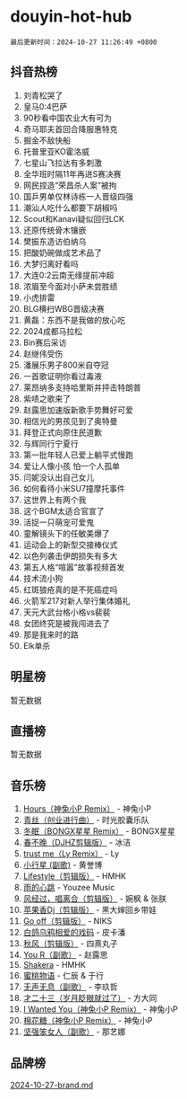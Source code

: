 # douyin-hot-hub

`最后更新时间：2024-10-27 11:26:49 +0800`

## 抖音热榜

1. 刘青松哭了
1. 皇马0:4巴萨
1. 90秒看中国农业大有可为
1. 奇马耶夫首回合降服惠特克
1. 掘金不敌快船
1. 托普里亚KO霍洛威
1. 七星山飞拉达有多刺激
1. 全华班时隔11年再进S赛决赛
1. 网民捏造“荣昌杀人案”被拘
1. 国乒男单仅林诗栋一人晋级四强
1. 潮汕人吃什么都要下胡椒吗
1. Scout和Kanavi疑似回归LCK
1. 还原传统骨木镶嵌
1. 樊振东造访伯纳乌
1. 把酸奶碗做成艺术品了
1. 大梦归离好看吗
1. 大连0:2云南无缘提前冲超
1. 浓眉至今面对小萨未尝胜绩
1. 小虎排雷
1. BLG横扫WBG晋级决赛
1. 黄磊：东西不是我做的放心吃
1. 2024成都马拉松
1. Bin赛后采访
1. 赵继伟受伤
1. 潘展乐男子800米自夺冠
1. 一首歌证明你看过毒液
1. 莱昂纳多支持哈里斯并抨击特朗普
1. 紫啧之歌来了
1. 赵露思加速版新歌手势舞好可爱
1. 相信光的男孩见到了奥特曼
1. 拜登正式向原住民道歉
1. 与辉同行宁夏行
1. 第一批年轻人已爱上躺平式慢跑
1. 爱让人像小孩 怕一个人孤单
1. 闫妮没认出自己女儿
1. 如何看待小米SU7撞摩托事件
1. 这世界上有两个我
1. 这个BGM太适合官宣了
1. 活捉一只萌宠可爱鬼
1. 童解镜头下的任敏美爆了
1. 运动会上的新型交接棒仪式
1. 以色列袭击伊朗损失有多大
1. 第五人格“喧嚣”故事视频首发
1. 技术流小狗
1. 红斑狼疮真的是不死癌症吗
1. 火箭军217对新人举行集体婚礼
1. 天元大武台格小格vs裴裴
1. 女团终究是被我闯进去了
1. 那是我来时的路
1. Elk单杀

## 明星榜

暂无数据

## 直播榜

暂无数据

## 音乐榜

1. [Hours（神兔小P Remix）](https://sf5-hl-cdn-tos.douyinstatic.com/obj/tos-cn-ve-2774/oUXHUn2Ui2yeCiTUvQNIdgAycsCBBCBytMlfZw) - 神兔小P
1. [青丝（创业进行曲）](https://sf5-hl-cdn-tos.douyinstatic.com/obj/tos-cn-ve-2774/ooYARJB5iBRNhCOkDsS3BAKW91CIMoQfwzwKLi) - 时光胶囊乐队
1. [冬眠（BONGX星星 Remix）](https://sf3-cdn-tos.douyinstatic.com/obj/tos-cn-ve-2774/oMCfFFoE3LwQ7agAgOIG4ieExqkeAsxNBEkLdz) - BONGX星星
1. [春不晚（DJHZ剪辑版）](https://sf3-cdn-tos.douyinstatic.com/obj/tos-cn-ve-2774/osEZa7YZ6wNo9QDABgfGFaCQKRQTNafsBJDnKt) - 冰洁
1. [trust me（Ly Remix）](https://sf5-hl-cdn-tos.douyinstatic.com/obj/tos-cn-ve-2774/oUo1M8fz5AfmMSExABQQKFE0eCMWgsiccfqrMA) - Ly
1. [小行星 (副歌)](https://sf5-hl-cdn-tos.douyinstatic.com/obj/tos-cn-ve-2774/oArWEvgkJwVsB0KMIw6iBsAoHAciIjJqzWeTQr) - 黄誉博
1. [Lifestyle（剪辑版）](https://sf5-hl-cdn-tos.douyinstatic.com/obj/tos-cn-ve-2774/owfqGgjwG3V5lCLaAIezFMeg3LtuKNBaZKgzPV) - HMHK
1. [雨的心跳](https://sf6-cdn-tos.douyinstatic.com/obj/tos-cn-ve-2774/o0vI5NZuiJgxWIQQFhXO0RTrsiIAsBSiMIECz) - Youzee Music
1. [风经过，唱离合（剪辑版）](https://sf3-cdn-tos.douyinstatic.com/obj/tos-cn-ve-2774/okllg5DG2MmUF3aiiDfBZx6ZLvfwOTtbCEAHyI) - 婉枫 & 张朕
1. [苹果香Dj（剪辑版）](https://sf5-hl-cdn-tos.douyinstatic.com/obj/tos-cn-ve-2774/oEeIEQbYGAOspCTRAIeYF4Ok8LgZ8NBaRe4ztR) - 黑大婶回乡带娃
1. [Go off（剪辑版）](https://sf5-hl-cdn-tos.douyinstatic.com/obj/tos-cn-ve-2774/oYLJZTCGnIQBt2BsMBCFksOEMnDQesCr2gfZ7N) - NIKS
1. [白鸽乌鸦相爱的戏码](https://sf5-hl-cdn-tos.douyinstatic.com/obj/tos-cn-ve-2774/oMVVEf6eDAOmFtNtCsEqKpIorBDM8Nkg6TZRqC) - 皮卡潘
1. [秋风（剪辑版）](https://sf3-cdn-tos.douyinstatic.com/obj/tos-cn-ve-2774/ocGaU84LfAfzMd2wbXdQFpCGhBiXg82JNMRRie) - 四熹丸子
1. [You R（副歌）](https://sf5-hl-cdn-tos.douyinstatic.com/obj/tos-cn-ve-2774/oc0MZn9aEfLkCFLIxKQQcgBjS9mBBuDttYPfZ1) - 赵露思
1. [Shakera](https://sf5-hl-cdn-tos.douyinstatic.com/obj/tos-cn-ve-2774/ocKtEBgQ8FiQCBDf3nj9Z9gEGEQ4fAZDYEocLY) - HMHK
1. [蜜桃物语](https://sf5-hl-cdn-tos.douyinstatic.com/obj/tos-cn-ve-2774/oIhOSCZtIACtYU4XQkngiW9kCBfVD1Fz9IYeqL) - 仁辰 & 于行
1. [无声无息（副歌）](https://sf5-hl-cdn-tos.douyinstatic.com/obj/tos-cn-ve-2774/osmzBBdYMBoz2NHW7AYiZEErnITswCiYzuA3Nf) - 李玖哲
1. [才二十三（岁月眨眼就过了）](https://sf5-hl-cdn-tos.douyinstatic.com/obj/tos-cn-ve-2774/oYAvkTrUXEBMWYUbL3nl8i01MJ5skiIZASC2H) - 方大同
1. [I Wanted You（神兔小P Remix）](https://sf3-cdn-tos.douyinstatic.com/obj/tos-cn-ve-2774/o4CAubmDQdZeEkstFnCvKIMDag8D2BSBOjfNuh) - 神兔小P
1. [棉花糖（神兔小P Remix）](https://sf3-cdn-tos.douyinstatic.com/obj/tos-cn-ve-2774/o0pEDf1GaEfEYJ1FbgOAFCITQ1zeFD3kgBWGcG) - 神兔小P
1. [坚强笨女人（副歌）](https://sf3-cdn-tos.douyinstatic.com/obj/tos-cn-ve-2774/ospNInQiZvGWyBVg5zkNsAMct5uJIg1CrZiPL) - 那艺娜

## 品牌榜

[2024-10-27-brand.md](2024-10-27-brand.md)

